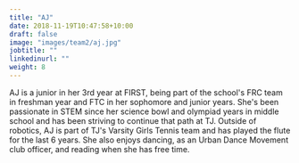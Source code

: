 ```yaml
---
title: "AJ"
date: 2018-11-19T10:47:58+10:00
draft: false
image: "images/team2/aj.jpg"
jobtitle: ""
linkedinurl: ""
weight: 8
---
```


AJ is a junior in her 3rd year at FIRST, being part of the school's FRC team in freshman year and FTC in her sophomore and junior years. She's been passionate in STEM since her science bowl and olympiad years in middle school and has been striving to continue that path at TJ. Outside of robotics, AJ is part of TJ's Varsity Girls Tennis team and has played the flute for the last 6 years. She also enjoys dancing, as an Urban Dance Movement club officer, and reading when she has free time.



